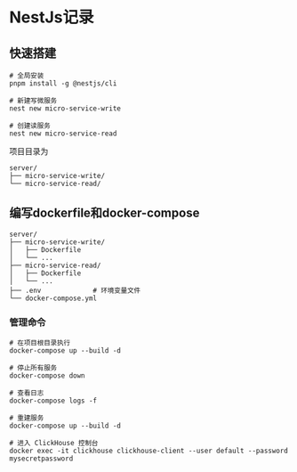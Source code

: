 # NestJs记录

## 快速搭建

```shell
# 全局安装
pnpm install -g @nestjs/cli

# 新建写微服务
nest new micro-service-write

# 创建读服务
nest new micro-service-read
```

项目目录为

```
server/
├── micro-service-write/
└── micro-service-read/
```

## 编写dockerfile和docker-compose

```
server/
├── micro-service-write/
│   ├── Dockerfile
│   └── ...
├── micro-service-read/
│   ├── Dockerfile
│   └── ...
├── .env             # 环境变量文件
└── docker-compose.yml
```

### 管理命令

```shell
# 在项目根目录执行
docker-compose up --build -d

# 停止所有服务
docker-compose down

# 查看日志
docker-compose logs -f

# 重建服务
docker-compose up --build -d

# 进入 ClickHouse 控制台
docker exec -it clickhouse clickhouse-client --user default --password mysecretpassword
```

